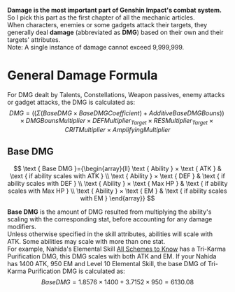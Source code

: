 **Damage is the most important part of Genshin Impact's combat system.** So I pick this part as the first chapter of all the mechanic articles.<br>
When characters, enemies or some gadgets attack their targets, they generally deal **damage** (abbreviated as **DMG**) based on their own and their targets' attributes.<br>
Note: A single instance of damage cannot exceed 9,999,999.<br>
# General Damage Formula
For DMG dealt by Talents, Constellations, Weapon passives, enemy attacks or gadget attacks, the DMG is calculated as:<br>
$$DMG = ((Σ(Base DMG × Base DMG Coefficient) + Additive Base DMG Bouns)) × DMG Bouns Multiplier × DEF Multiplier_{Target} ×  RES Multiplier_{Target} × CRIT Multiplier × Amplifying Multiplier$$
## Base DMG
$$
\text { Base DMG }={\begin{array}{ll}
\text { Ability } × \text { ATK } & \text { if ability scales with ATK } \\
\text { Ability } × \text { DEF } & \text { if ability scales with DEF } \\
\text { Ability } × \text { Max HP } & \text { if ability scales with Max HP } \\
\text { Ability } × \text { EM } & \text { if ability scales with EM }
\end{array}}
$$

**Base DMG** is the amount of DMG resulted from multiplying the ability's scaling with the corresponding stat, before accounting for any damage modifiers.<br>
Unless otherwise specified in the skill attributes, abilities will scale with ATK. Some abilities may scale with more than one stat.<br>
For example, Nahida's Elemental Skill [All Schemes to Know](https://genshin-impact.fandom.com/wiki/All_Schemes_to_Know) has a Tri-Karma Purification DMG, this DMG scales with both ATK and EM. If your Nahida has 1400 ATK, 950 EM and Level 10 Elemental Skill, the base DMG of Tri-Karma Purification DMG is calculated as:<br>
$$Base DMG = 1.8576 × 1400 + 3.7152 × 950 = 6130.08 $$